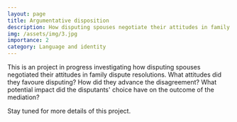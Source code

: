 ```yaml
---
layout: page
title: Argumentative disposition
description: How disputing spouses negotiate their attitudes in family dispute resolutions?
img: /assets/img/3.jpg
importance: 2
category: Language and identity
---
```


This is an project in progress investigating how disputing spouses negotiated their attitudes in family dispute resolutions. What attitudes did they favoure disputing? How did they advance the disagreement? What potential impact did the disputants' choice have on the outcome of the mediation?

Stay tuned for more details of this project. 


<div class="row">
    <div class="col-sm mt-3 mt-md-0">
        <img class="img-fluid rounded z-depth-1" src="{{ '/assets/img/fightingkangaroo.jpg' | relative_url }}" alt="" title="example image"/>
    </div>
</div>
